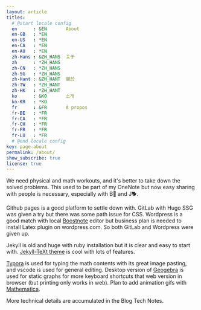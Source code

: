 ```yaml
---
layout: article
titles:
  # @start locale config
  en      : &EN       About
  en-GB   : *EN
  en-US   : *EN
  en-CA   : *EN
  en-AU   : *EN
  zh-Hans : &ZH_HANS  关于
  zh      : *ZH_HANS
  zh-CN   : *ZH_HANS
  zh-SG   : *ZH_HANS
  zh-Hant : &ZH_HANT  關於
  zh-TW   : *ZH_HANT
  zh-HK   : *ZH_HANT
  ko      : &KO       소개
  ko-KR   : *KO
  fr      : &FR       À propos
  fr-BE   : *FR
  fr-CA   : *FR
  fr-CH   : *FR
  fr-FR   : *FR
  fr-LU   : *FR
  # @end locale config
key: page-about
permalink: /about/
show_subscribe: true
license: true
---
```


We need physical and math workouts, and it's better to take down the solved problems. This used to be part of my OneNote but now easy sharing with people is necessary, especially with B🏀 and J🐕.

Github pages is a good platform to settle down with. GitLab with Hugo SSG was given a try but there was some path issue for CSS. Wordpress is a good match with local [Boostnote](https://boostnote.io/) editor but business plan is needed to install Latex plugin on wordpress.com. So both GitLab and Wordpress were given up.

Jekyll is old and huge with ruby installation but it is clear and easy to start with. [Jekyll-TeXt theme](https://github.com/kitian616/jekyll-TeXt-theme) is cool with lots of features.

[Typora](https://typora.io/) is used for typing the math contents with its great image pasting, and vscode is used for general editing. Desktop version of [Geogebra](https://www.geogebra.org/classic?lang=en) is used for static graphs for more keyboard shortcuts that web version in browser (but printing only works in web). Plan to add animation gifs with [Mathematica](https://www.wolfram.com/mathematica/).

More technical details are accumulated in the Blog Tech Notes.
